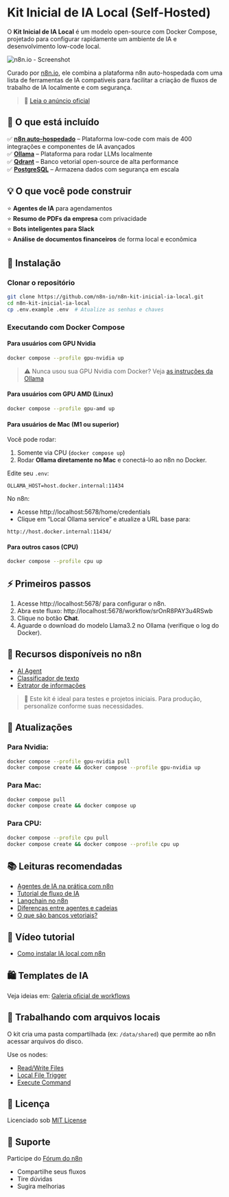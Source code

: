 
# Kit Inicial de IA Local (Self-Hosted)

O **Kit Inicial de IA Local** é um modelo open-source com Docker Compose, projetado para configurar rapidamente um ambiente de IA e desenvolvimento low-code local.

![n8n.io - Screenshot](https://raw.githubusercontent.com/n8n-io/self-hosted-ai-starter-kit/main/assets/n8n-demo.gif)

Curado por [n8n.io](https://github.com/n8n-io), ele combina a plataforma n8n auto-hospedada com uma lista de ferramentas de IA compatíveis para facilitar a criação de fluxos de trabalho de IA localmente e com segurança.

> 🔎 [Leia o anúncio oficial](https://blog.n8n.io/self-hosted-ai/)

## 🔧 O que está incluído

✅ [**n8n auto-hospedado**](https://n8n.io/) – Plataforma low-code com mais de 400 integrações e componentes de IA avançados  
✅ [**Ollama**](https://ollama.com/) – Plataforma para rodar LLMs localmente  
✅ [**Qdrant**](https://qdrant.tech/) – Banco vetorial open-source de alta performance  
✅ [**PostgreSQL**](https://www.postgresql.org/) – Armazena dados com segurança em escala

## 💡 O que você pode construir

⭐️ **Agentes de IA** para agendamentos  
⭐️ **Resumo de PDFs da empresa** com privacidade  
⭐️ **Bots inteligentes para Slack**  
⭐️ **Análise de documentos financeiros** de forma local e econômica

## 🚀 Instalação

### Clonar o repositório

```bash
git clone https://github.com/n8n-io/n8n-kit-inicial-ia-local.git
cd n8n-kit-inicial-ia-local
cp .env.example .env  # Atualize as senhas e chaves
```

### Executando com Docker Compose

#### Para usuários com GPU Nvidia

```bash
docker compose --profile gpu-nvidia up
```

> ⚠️ Nunca usou sua GPU Nvidia com Docker? Veja [as instruções da Ollama](https://github.com/ollama/ollama/blob/main/docs/docker.md)

#### Para usuários com GPU AMD (Linux)

```bash
docker compose --profile gpu-amd up
```

#### Para usuários de Mac (M1 ou superior)

Você pode rodar:
1. Somente via CPU (`docker compose up`)
2. Rodar **Ollama diretamente no Mac** e conectá-lo ao n8n no Docker.

Edite seu `.env`:
```
OLLAMA_HOST=host.docker.internal:11434
```

No n8n:
- Acesse http://localhost:5678/home/credentials
- Clique em “Local Ollama service” e atualize a URL base para:
```
http://host.docker.internal:11434/
```

#### Para outros casos (CPU)

```bash
docker compose --profile cpu up
```

## ⚡ Primeiros passos

1. Acesse http://localhost:5678/ para configurar o n8n.
2. Abra este fluxo: http://localhost:5678/workflow/srOnR8PAY3u4RSwb
3. Clique no botão **Chat**.
4. Aguarde o download do modelo Llama3.2 no Ollama (verifique o log do Docker).

## 🔗 Recursos disponíveis no n8n

- [AI Agent](https://docs.n8n.io/integrations/builtin/cluster-nodes/root-nodes/n8n-nodes-langchain.agent/)
- [Classificador de texto](https://docs.n8n.io/integrations/builtin/cluster-nodes/root-nodes/n8n-nodes-langchain.text-classifier/)
- [Extrator de informações](https://docs.n8n.io/integrations/builtin/cluster-nodes/root-nodes/n8n-nodes-langchain.information-extractor/)

> 📝 Este kit é ideal para testes e projetos iniciais. Para produção, personalize conforme suas necessidades.

## 🔄 Atualizações

### Para Nvidia:
```bash
docker compose --profile gpu-nvidia pull
docker compose create && docker compose --profile gpu-nvidia up
```

### Para Mac:
```bash
docker compose pull
docker compose create && docker compose up
```

### Para CPU:
```bash
docker compose --profile cpu pull
docker compose create && docker compose --profile cpu up
```

## 📚 Leituras recomendadas

- [Agentes de IA na prática com n8n](https://blog.n8n.io/ai-agents/)
- [Tutorial de fluxo de IA](https://docs.n8n.io/advanced-ai/intro-tutorial/)
- [Langchain no n8n](https://docs.n8n.io/advanced-ai/langchain/langchain-n8n/)
- [Diferenças entre agentes e cadeias](https://docs.n8n.io/advanced-ai/examples/agent-chain-comparison/)
- [O que são bancos vetoriais?](https://docs.n8n.io/advanced-ai/examples/understand-vector-databases/)

## 🎥 Vídeo tutorial

- [Como instalar IA local com n8n](https://www.youtube.com/)

## 🛍️ Templates de IA

Veja ideias em: [Galeria oficial de workflows](https://n8n.io/workflows/categories/ai/)

## 📁 Trabalhando com arquivos locais

O kit cria uma pasta compartilhada (ex: `/data/shared`) que permite ao n8n acessar arquivos do disco.

Use os nodes:
- [Read/Write Files](https://docs.n8n.io/integrations/builtin/core-nodes/n8n-nodes-base.filesreadwrite/)
- [Local File Trigger](https://docs.n8n.io/integrations/builtin/core-nodes/n8n-nodes-base.localfiletrigger/)
- [Execute Command](https://docs.n8n.io/integrations/builtin/core-nodes/n8n-nodes-base.executecommand/)

## 📜 Licença

Licenciado sob [MIT License](LICENSE)

## 💬 Suporte

Participe do [Fórum do n8n](https://community.n8n.io/)

- Compartilhe seus fluxos
- Tire dúvidas
- Sugira melhorias
